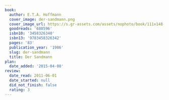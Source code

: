 ```yaml
---
book:
  author: E.T.A. Hoffmann
  cover_image: der-sandmann.png
  cover_image_url: https://s.gr-assets.com/assets/nophoto/book/111x148-bcc042a9c91a29c1d680899eff700a03.png
  goodreads: '680596'
  isbn10: '3458326340'
  isbn13: '9783458326342'
  pages: '83'
  publication_year: '1986'
  slug: der-sandmann
  title: Der Sandmann
plan:
  date_added: '2015-04-08'
review:
  date_read: 2011-06-01
  date_started: null
  did_not_finish: false
  rating: 3
---
```

